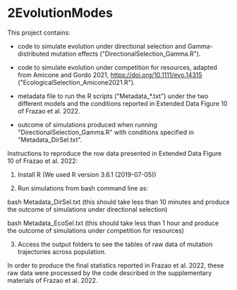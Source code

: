 # 2EvolutionModes

This project contains:

- code to simulate evolution under directional selection and Gamma-distributed mutation effects ("DirectionalSelection_Gamma.R").

- code to simulate evolution under competition for resources, adapted from Amicone and Gordo 2021, https://doi.org/10.1111/evo.14315 ("EcologicalSelection_Amicone2021.R").

- metadata file to run the R scripts ("Metadata_*.txt") under the two different models and the conditions reported in Extended Data Figure 10 of Frazao et al. 2022.

- outcome of simulations produced when running "DirectionalSelection_Gamma.R" with conditions specified in "Metadata_DirSel.txt".

Instructions to reproduce the row data presented in Extended Data Figure 10 of Frazao et al. 2022:
1) Install R (We used R version 3.6.1 (2019-07-05))

2) Run simulations from bash command line as:

bash Metadata_DirSel.txt
(this should take less than 10 minutes and produce the outcome of simulations under directional selection)

bash Metadata_EcoSel.txt
(this should take less than 1 hour and produce the outcome of simulations under competition for resources)

3) Access the output folders to see the tables of raw data of mutation trajectories across population.

In order to produce the final statistics reported in Frazao et al. 2022, these raw data were processed by the code described in the supplementary materials of Frazao et al. 2022.

